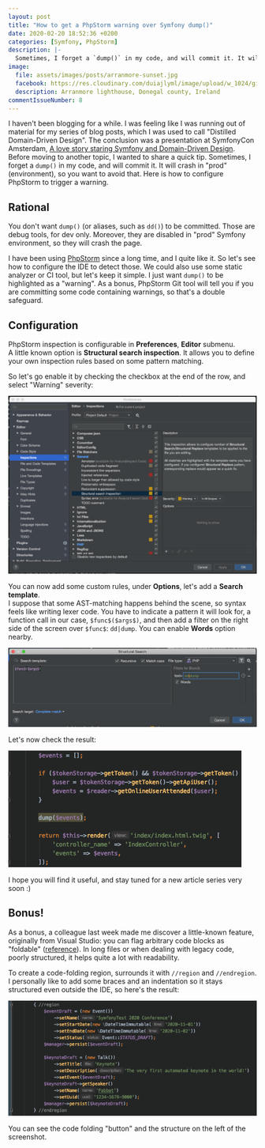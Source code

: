 ```yaml
---
layout: post
title: "How to get a PhpStorm warning over Symfony dump()"
date: 2020-02-20 18:52:36 +0200
categories: [Symfony, PhpStorm]
description: |-
  Sometimes, I forget a `dump()` in my code, and will commit it. It will crash in "prod" (environment), so you want to avoid that. Here is how to configure PhpStorm to trigger a warning.
image:
  file: assets/images/posts/arranmore-sunset.jpg
  facebook: https://res.cloudinary.com/duiajlyml/image/upload/w_1024/githubio/assets/images/posts/arranmore-sunset.jpg
  description: Arranmore lighthouse, Donegal county, Ireland
commentIssueNumber: 8
---
```


I haven't been blogging for a while. I was feeling like I was running out of material for my series of blog posts, which I was used to call "Distilled Domain-Driven Design". The conclusion was a presentation at SymfonyCon Amsterdam, [A love story staring Symfony and Domain-Driven Design](https://speakerdeck.com/romaricdrigon/a-love-story-starring-symfony-and-domain-driven-design).  
Before moving to another topic, I wanted to share a quick tip. Sometimes, I forget a `dump()` in my code, and will commit it. It will crash in "prod" (environment), so you want to avoid that. Here is how to configure PhpStorm to trigger a warning.

<!-- more -->

## Rational

You don't want `dump()` (or aliases, such as `dd()`) to be committed. Those are debug tools, for dev only. Moreover, they are disabled in "prod" Symfony environment, so they will crash the page.  

I have been using [PhpStorm](https://www.jetbrains.com/phpstorm/) since a long time, and I quite like it. So let's see how to configure the IDE to detect those. We could also use some static analyzer or CI tool, but let's keep it simple. I just want `dump()` to be highlighted as a "warning". As a bonus, PhpStorm Git tool will tell you if you are committing some code containing warnings, so that's a double safeguard.

## Configuration

PhpStorm inspection is configurable in **Preferences**, **Editor** submenu.  
A little known option is **Structural search inspection**. It allows you to define your own inspection rules based on some pattern matching.

So let's go enable it by checking the checkbox at the end of the row, and select "Warning" severity:

![Configuring PhpStorm Structural search inspection](/assets/images/content/phpstorm-inspection.png)

You can now add some custom rules, under **Options**, let's add a **Search template**.  
I suppose that some AST-matching happens behind the scene, so syntax feels like writing lexer code. You have to indicate a pattern it will look for, a function call in our case, `$func$($args$)`, and then add a filter on the right side of the screen over `$func$`: `dd|dump`. You can enable **Words** option nearby.

![Structural search inspection rule](/assets/images/content/phpstorm-search.png)

Let's now check the result:

![dump() is highlighted](/assets/images/content/phpstorm-result.png)

I hope you will find it useful, and stay tuned for a new article series very soon :)

## Bonus!

As a bonus, a colleague last week made me discover a little-known feature, originally from Visual Studio: you can flag arbitrary code blocks as "foldable" ([reference](https://blog.jetbrains.com/phpstorm/2012/03/new-in-4-0-custom-code-folding-regions/)). In long files or when dealing with legacy code, poorly structured, it helps quite a lot with readability.

To create a code-folding region, surrounds it with `//region` and `//endregion`. I personally like to add some braces and an indentation so it stays structured even outside the IDE, so here's the result:

![Using regions in PhpStorm](/assets/images/content/phpstorm-region.png)

You can see the code folding "button" and the structure on the left of the screenshot.

